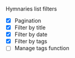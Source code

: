 Hymnaries list filters

- [x] Pagination
- [x] Filter by title
- [x] Filter by date
- [x] Filter by tags
- [ ] Manage tags function